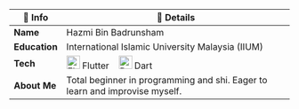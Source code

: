 | 🧾 Info            | 💬 Details                                                                 |
|-------------------|----------------------------------------------------------------------------|
| **Name**          | Hazmi Bin Badrunsham                                                       |
| **Education**     | International Islamic University Malaysia (IIUM)                           |
| **Tech**          | <img src="https://cdn.jsdelivr.net/gh/devicons/devicon/icons/flutter/flutter-original.svg" alt="Flutter" width="24"/> Flutter &nbsp;&nbsp; <img src="https://cdn.jsdelivr.net/gh/devicons/devicon/icons/dart/dart-original.svg" alt="Dart" width="24"/> Dart |
| **About Me**      | Total beginner in programming and shi. Eager to learn and improvise myself. |
